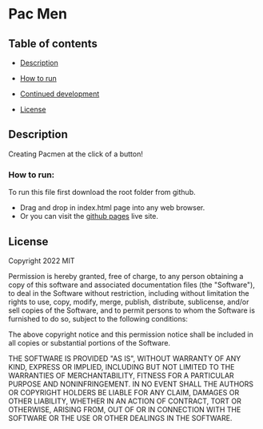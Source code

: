 # Pac Men


## Table of contents

  - [Description](#description)
  - [How to run](#how-to-run)
  - [Continued development](#continued-development)
  
  - [License](#license)
 

## Description

Creating Pacmen at the click of a button!


### How to run:
To run this file first download the root folder from github. 
 - Drag and drop in index.html page into any web browser. 
 - Or you can visit the [github pages](https://emday4prez.github.io/PacMen/) live site.


## License
Copyright 2022 MIT

Permission is hereby granted, free of charge, to any person obtaining a copy of this software and associated documentation files (the "Software"), to deal in the Software without restriction, including without limitation the rights to use, copy, modify, merge, publish, distribute, sublicense, and/or sell copies of the Software, and to permit persons to whom the Software is furnished to do so, subject to the following conditions:

The above copyright notice and this permission notice shall be included in all copies or substantial portions of the Software.

THE SOFTWARE IS PROVIDED "AS IS", WITHOUT WARRANTY OF ANY KIND, EXPRESS OR IMPLIED, INCLUDING BUT NOT LIMITED TO THE WARRANTIES OF MERCHANTABILITY, FITNESS FOR A PARTICULAR PURPOSE AND NONINFRINGEMENT. IN NO EVENT SHALL THE AUTHORS OR COPYRIGHT HOLDERS BE LIABLE FOR ANY CLAIM, DAMAGES OR OTHER LIABILITY, WHETHER IN AN ACTION OF CONTRACT, TORT OR OTHERWISE, ARISING FROM, OUT OF OR IN CONNECTION WITH THE SOFTWARE OR THE USE OR OTHER DEALINGS IN THE SOFTWARE.

